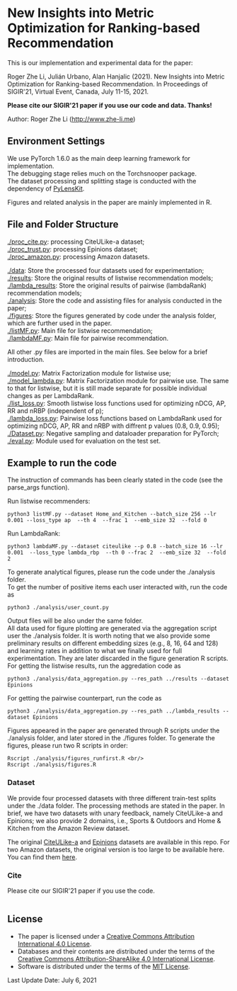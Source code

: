 # New Insights into Metric Optimization for Ranking-based Recommendation

This is our implementation and experimental data for the paper:

Roger Zhe Li, Julián Urbano, Alan Hanjalic (2021). New Insights into Metric Optimization for Ranking-based Recommendation. In Proceedings of SIGIR'21, Virtual Event, Canada, July 11-15, 2021.

**Please cite our SIGIR'21 paper if you use our code and data. Thanks!** 

Author: Roger Zhe Li (http://www.zhe-li.me)

## Environment Settings
We use PyTorch 1.6.0 as the main deep learning framework for implementation. <br/>
The debugging stage relies much on the Torchsnooper package. <br/>
The dataset processing and splitting stage is conducted with the dependency of [PyLensKit](https://lenskit.org/). 

Figures and related analysis in the paper are mainly implemented in R.


## File and Folder Structure

[./proc_cite.py](https://github.com/roger-zhe-li/sigir21-newinsights/tree/main/proc_cite.py): processing CiteULike-a dataset; <br/>
[./proc_trust.py](https://github.com/roger-zhe-li/sigir21-newinsights/tree/main/proc_trust.py): processing Epinions dataset; <br/>
[./proc_amazon.py](https://github.com/roger-zhe-li/sigir21-newinsights/tree/main/proc_amazon.py): processing Amazon datasets. <br/>

[./data](https://github.com/roger-zhe-li/sigir21-newinsights/tree/main/data): Store the processed four datasets used for experimentation; <br/>
[./results](https://github.com/roger-zhe-li/sigir21-newinsights/tree/main/results): Store the original results of listwise recommendation models; <br/>
[./lambda_results](https://github.com/roger-zhe-li/sigir21-newinsights/tree/main/lambda_results): Store the original results of pairwise (lambdaRank) recommendation models; <br/>
[./analysis](https://github.com/roger-zhe-li/sigir21-newinsights/tree/main/analysis): Store the code and assisting files for analysis conducted in the paper; <br/>
[./figures](https://github.com/roger-zhe-li/sigir21-newinsights/tree/main/figures): Store the figures generated by code under the analysis folder, which are further used in the paper. <br/>
[./listMF.py](https://github.com/roger-zhe-li/sigir21-newinsights/tree/main/listMF.py): Main file for listwise recommendation; <br/>
[./lambdaMF.py](https://github.com/roger-zhe-li/sigir21-newinsights/tree/main/lambdaMF.py): Main file for pairwise recommendation.

All other .py files are imported in the main files. See below for a brief introduction.

[./model.py](https://github.com/roger-zhe-li/sigir21-newinsights/tree/main/model.py): Matrix Factorization module for listwise use; <br/>
[./model_lambda.py](https://github.com/roger-zhe-li/sigir21-newinsights/tree/main/model_lambda.py): Matrix Factorization module for pairwise use. The same to that for listwise, but it is still made separate for possible individual changes as per LambdaRank.  <br/>
[./list_loss.py](https://github.com/roger-zhe-li/sigir21-newinsights/tree/main/list_loss.py): Smooth listwise loss functions used for optimizing nDCG, AP, RR and nRBP (independent of p);  <br/>
[./lambda_loss.py](https://github.com/roger-zhe-li/sigir21-newinsights/tree/main/lambda_loss.py): Pairwise loss functions based on LambdaRank used for optimizing nDCG, AP, RR and nRBP with diffrent p values (0.8, 0.9, 0.95);  <br/>
[./Dataset.py](https://github.com/roger-zhe-li/sigir21-newinsights/tree/main/Dataset.py): Negative sampling and dataloader preparation for PyTorch;  <br/>
[./eval.py](https://github.com/roger-zhe-li/sigir21-newinsights/tree/main/eval.py): Module used for evaluation on the test set. 


## Example to run the code
The instruction of commands has been clearly stated in the code (see the parse_args function). 

Run listwise recommenders:

```
python3 listMF.py --dataset Home_and_Kitchen --batch_size 256 --lr 0.001 --loss_type ap  --th 4  --frac 1  --emb_size 32  --fold 0
```
Run LambdaRank:

```
python3 lambdaMF.py --dataset citeulike --p 0.8 --batch_size 16 --lr 0.001  --loss_type lambda_rbp  --th 0 --frac 2  --emb_size 32  --fold 2
```
To generate analytical figures, please run the code under the ./analysis folder. <br/>
To get the number of positive items each user interacted with, run the code as

```
python3 ./analysis/user_count.py
```
Output files will be also under the same folder. <br/>
All data used for figure plotting are generated via the aggregation script user the ./analysis folder. It is worth noting that we also provide some preliminary results on different embedding sizes (e.g., 8, 16, 64 and 128) and learning rates in addition to what we finally used for full experimentation. They are later discarded in the figure generation R scripts. For getting the listwise results, run the aggredation code as
```
python3 ./analysis/data_aggregation.py --res_path ../results --dataset Epinions
```
For getting the pairwise counterpart, run the code as
```
python3 ./analysis/data_aggregation.py --res_path ../lambda_results --dataset Epinions
```

Figures appeared in the paper are generated through R scripts under the ./analysis folder, and later stored in the ./figures folder. To generate the figures, please run two R scripts in order:

```
Rscript ./analysis/figures_runfirst.R <br/>
Rscript ./analysis/figures.R
```
### Dataset
We provide four processed datasets with three different train-test splits under the ./data folder. The processing methods are stated in the paper. In brief, we have two datasets with unary feedback, namely CiteULike-a and Epinions; we also provide 2 domains, i.e., Sports & Outdoors and Home & Kitchen from the Amazon Review dataset. 

The original [CiteULike-a](https://github.com/roger-zhe-li/sigir21-newinsights/blob/main/data/citeulike/users.dat) and [Epinions](https://github.com/roger-zhe-li/sigir21-newinsights/blob/main/data/Epinions/trust_data.txt) datasets are available in this repo. For two Amazon datasets, the original version is too large to be available here. You can find them [here](https://nijianmo.github.io/amazon/index.html).


### Cite

Please cite our SIGIR'21 paper if you use the code.

```

```


## License
* The paper is licensed under a [Creative Commons Attribution International 4.0 License](https://creativecommons.org/licenses/by/4.0/).
* Databases and their contents are distributed under the terms of the [Creative Commons Attribution-ShareAlike 4.0 International License](https://creativecommons.org/licenses/by-sa/4.0/).
* Software is distributed under the terms of the [MIT License](https://opensource.org/licenses/MIT).



Last Update Date: July 6, 2021
